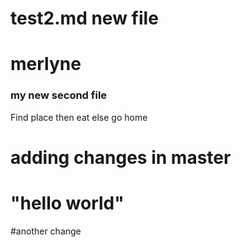 # test2.md new file
# merlyne
### my new second file

Find place
  then eat 
else
  go home

# adding changes in master
# "hello world"

#another change

